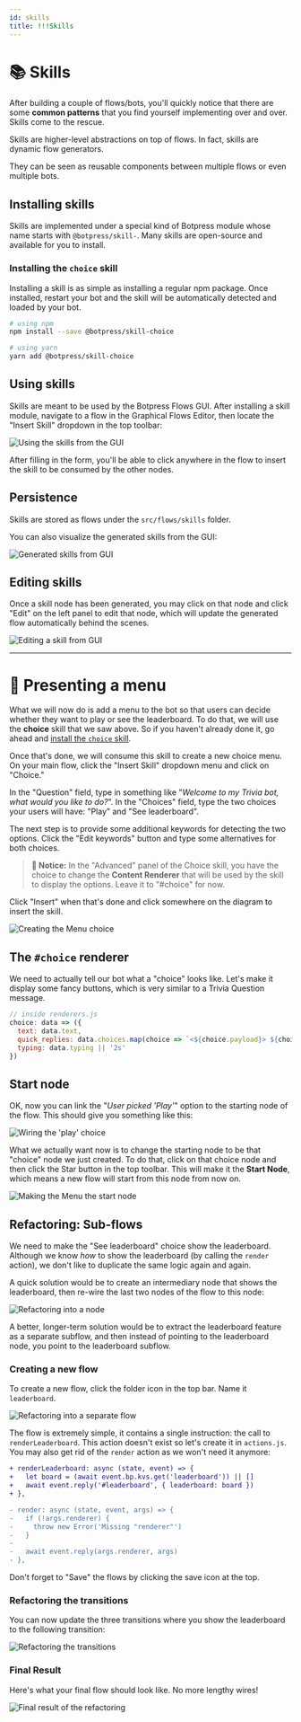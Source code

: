 ```yaml
---
id: skills
title: !!!Skills
---
```


# 📚 Skills

After building a couple of flows/bots, you'll quickly notice that there are some **common patterns** that you find yourself implementing over and over. Skills come to the rescue.

Skills are higher-level abstractions on top of flows. In fact, skills are dynamic flow generators.

They can be seen as reusable components between multiple flows or even multiple bots.

## Installing skills

Skills are implemented under a special kind of Botpress module whose name starts with `@botpress/skill-`. Many skills are open-source and available for you to install.

### Installing the `choice` skill <a class="toc" id="installing-the-choice-skill" href="#installing-the-choice-skill"></a>

Installing a skill is as simple as installing a regular npm package. Once installed, restart your bot and the skill will be automatically detected and loaded by your bot.

```bash
# using npm
npm install --save @botpress/skill-choice

# using yarn
yarn add @botpress/skill-choice
```

## Using skills

Skills are meant to be used by the Botpress Flows GUI. After installing a skill module, navigate to a flow in the Graphical Flows Editor, then locate the "Insert Skill" dropdown in the top toolbar:

![Using the skills from the GUI](assets/skillsMenu.jpg)

After filling in the form, you'll be able to click anywhere in the flow to insert the skill to be consumed by the other nodes.

## Persistence

Skills are stored as flows under the `src/flows/skills` folder.

You can also visualize the generated skills from the GUI:

![Generated skills from GUI](assets/skillsPanel.jpg)

## Editing skills

Once a skill node has been generated, you may click on that node and click "Edit" on the left panel to edit that node, which will update the generated flow automatically behind the scenes.

![Editing a skill from GUI](assets/skillsEdit.jpg)

---

# 🔨 Presenting a menu

What we will now do is add a menu to the bot so that users can decide whether they want to play or see the leaderboard. To do that, we will use the **choice** skill that we saw above. So if you haven't already done it, go ahead and [install the `choice` skill](#installing-the-choice-skill).

Once that's done, we will consume this skill to create a new choice menu. On your main flow, click the "Insert Skill" dropdown menu and click on "Choice."

In the "Question" field, type in something like "_Welcome to my Trivia bot, what would you like to do?_". In the "Choices" field, type the two choices your users will have: "Play" and "See leaderboard".

The next step is to provide some additional keywords for detecting the two options. Click the "Edit keywords" button and type some alternatives for both choices.

> **🔬 Notice:** In the "Advanced" panel of the Choice skill, you have the choice to change the **Content Renderer** that will be used by the skill to display the options. Leave it to "#choice" for now.

Click "Insert" when that's done and click somewhere on the diagram to insert the skill.

![Creating the Menu choice](assets/choice.jpg)

## The `#choice` renderer

We need to actually tell our bot what a "choice" looks like. Let's make it display some fancy buttons, which is very similar to a Trivia Question message.

```js
// inside renderers.js
choice: data => ({
  text: data.text,
  quick_replies: data.choices.map(choice => `<${choice.payload}> ${choice.text}`),
  typing: data.typing || '2s'
})
```

## Start node

OK, now you can link the "_User picked 'Play'_" option to the starting node of the flow. This should give you something like this:

![Wiring the 'play' choice](assets/choicePlay.jpg)

What we actually want now is to change the starting node to be that "choice" node we just created. To do that, click on that choice node and then click the Star button in the top toolbar. This will make it the **Start Node**, which means a new flow will start from this node from now on.

![Making the Menu the start node](assets/choiceStar.jpg)

## Refactoring: Sub-flows

We need to make the "See leaderboard" choice show the leaderboard. Although we know _how_ to show the leaderboard (by calling the `render` action), we don't like to duplicate the same logic again and again.

A quick solution would be to create an intermediary node that shows the leaderboard, then re-wire the last two nodes of the flow to this node:

![Refactoring into a node](assets/refactoringNode.jpg)

A better, longer-term solution would be to extract the leaderboard feature as a separate subflow, and then instead of pointing to the leaderboard node, you point to the leaderboard subflow.

### Creating a new flow

To create a new flow, click the folder icon in the top bar. Name it `leaderboard`.

![Refactoring into a separate flow](assets/refactoringFlow.jpg)

The flow is extremely simple, it contains a single instruction: the call to `renderLeaderboard`. This action doesn't exist so let's create it in `actions.js`. You may also get rid of the `render` action as we won't need it anymore:

```diff
+ renderLeaderboard: async (state, event) => {
+   let board = (await event.bp.kvs.get('leaderboard')) || []
+   await event.reply('#leaderboard', { leaderboard: board })
+ },

- render: async (state, event, args) => {
-   if (!args.renderer) {
-     throw new Error('Missing "renderer"')
-   }
-
-   await event.reply(args.renderer, args)
- },
```

Don't forget to "Save" the flows by clicking the save icon at the top.

### Refactoring the transitions

You can now update the three transitions where you show the leaderboard to the following transition:

![Refactoring the transitions](assets/refactoringTransition.jpg)

### Final Result

Here's what your final flow should look like. No more lengthy wires!

![Final result of the refactoring](assets/refactoringResult.jpg)
